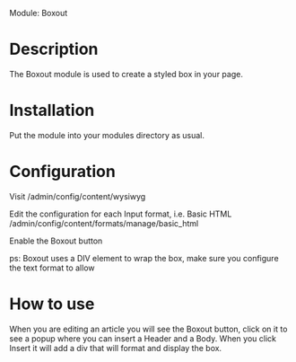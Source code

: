 Module: Boxout

Description
===========
The Boxout module is used to create a styled box in your page.

Installation
============
Put the module into your modules directory as usual.

Configuration
=============
Visit /admin/config/content/wysiwyg

Edit the configuration for each Input format, i.e. Basic HTML
/admin/config/content/formats/manage/basic_html

Enable the Boxout button

ps: Boxout uses a DIV element to wrap the box, make sure you configure the
text format to allow <div>

How to use
==========
When you are editing an article you will see the Boxout button, click on it to
see a popup where you can insert a Header and a Body. When you click Insert 
it will add a div that will format and display the box.
